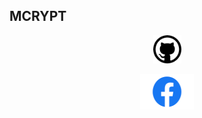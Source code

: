 <p style="text-align:center;color:black;">
<h2> MCRYPT </h2>
  </p>
<p style="text-align:center;">
<a href="https://github.com/mao2116">
  <img width="45px" height="45px" src="https://github.com/mao2116/test/blob/0a6524c7d871f84fc13fe1b740bf86732b2d3548/mao.png?raw=true"/>
</a>
</p>
<p style="text-align:center;">
<a href="https://www.facebook.com/mAoVirUs2116/">
  <img width="86px" height="57px" src="https://github.com/mao2116/test/blob/0a6524c7d871f84fc13fe1b740bf86732b2d3548/maof.png?raw=true"/>
</a>
</p>  
